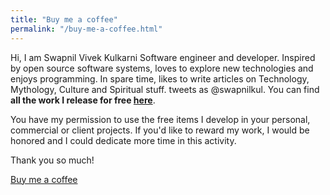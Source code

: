 ```yaml
---
title: "Buy me a coffee"
permalink: "/buy-me-a-coffee.html"
---
```


Hi, I am Swapnil Vivek Kulkarni Software engineer and developer. Inspired by open source software systems, loves to explore new technologies and enjoys programming. In spare time, likes to write articles on Technology, Mythology, Culture and Spiritual stuff. tweets as @swapnilkul. You can find **all the work I release for free [here](https://github.com/swapnilvk)**. 

You have my permission to use the free items I develop in your personal, commercial or client projects. If you'd like to reward my work, I would be honored and I could dedicate more time in this activity. 

Thank you so much!

<a class="btn btn-danger" href="https://www.buymeacoffee.com/LBgDq28">Buy me a coffee</a>
